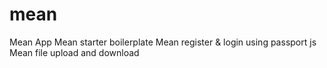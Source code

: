 # mean
Mean App
Mean starter boilerplate
Mean register & login using passport js
Mean file upload and download
